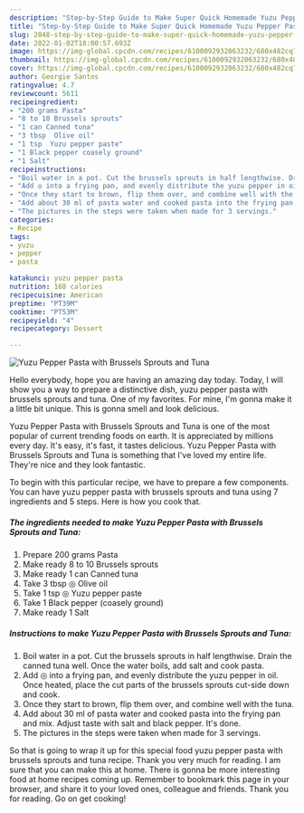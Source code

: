 ```yaml
---
description: "Step-by-Step Guide to Make Super Quick Homemade Yuzu Pepper Pasta with Brussels Sprouts and Tuna"
title: "Step-by-Step Guide to Make Super Quick Homemade Yuzu Pepper Pasta with Brussels Sprouts and Tuna"
slug: 2048-step-by-step-guide-to-make-super-quick-homemade-yuzu-pepper-pasta-with-brussels-sprouts-and-tuna
date: 2022-01-02T18:00:57.693Z
image: https://img-global.cpcdn.com/recipes/6100092932063232/680x482cq70/yuzu-pepper-pasta-with-brussels-sprouts-and-tuna-recipe-main-photo.jpg
thumbnail: https://img-global.cpcdn.com/recipes/6100092932063232/680x482cq70/yuzu-pepper-pasta-with-brussels-sprouts-and-tuna-recipe-main-photo.jpg
cover: https://img-global.cpcdn.com/recipes/6100092932063232/680x482cq70/yuzu-pepper-pasta-with-brussels-sprouts-and-tuna-recipe-main-photo.jpg
author: Georgie Santos
ratingvalue: 4.7
reviewcount: 5611
recipeingredient:
- "200 grams Pasta"
- "8 to 10 Brussels sprouts"
- "1 can Canned tuna"
- "3 tbsp  Olive oil"
- "1 tsp  Yuzu pepper paste"
- "1 Black pepper coasely ground"
- "1 Salt"
recipeinstructions:
- "Boil water in a pot. Cut the brussels sprouts in half lengthwise. Drain the canned tuna well. Once the water boils, add salt and cook pasta."
- "Add ◎ into a frying pan, and evenly distribute the yuzu pepper in oil. Once heated, place the cut parts of the brussels sprouts cut-side down and cook."
- "Once they start to brown, flip them over, and combine well with the tuna."
- "Add about 30 ml of pasta water and cooked pasta into the frying pan and mix. Adjust taste with salt and black pepper. It&#39;s done."
- "The pictures in the steps were taken when made for 3 servings."
categories:
- Recipe
tags:
- yuzu
- pepper
- pasta

katakunci: yuzu pepper pasta 
nutrition: 168 calories
recipecuisine: American
preptime: "PT39M"
cooktime: "PT53M"
recipeyield: "4"
recipecategory: Dessert

---
```



![Yuzu Pepper Pasta with Brussels Sprouts and Tuna](https://img-global.cpcdn.com/recipes/6100092932063232/680x482cq70/yuzu-pepper-pasta-with-brussels-sprouts-and-tuna-recipe-main-photo.jpg)

Hello everybody, hope you are having an amazing day today. Today, I will show you a way to prepare a distinctive dish, yuzu pepper pasta with brussels sprouts and tuna. One of my favorites. For mine, I'm gonna make it a little bit unique. This is gonna smell and look delicious.

Yuzu Pepper Pasta with Brussels Sprouts and Tuna is one of the most popular of current trending foods on earth. It is appreciated by millions every day. It's easy, it's fast, it tastes delicious. Yuzu Pepper Pasta with Brussels Sprouts and Tuna is something that I've loved my entire life. They're nice and they look fantastic.




To begin with this particular recipe, we have to prepare a few components. You can have yuzu pepper pasta with brussels sprouts and tuna using 7 ingredients and 5 steps. Here is how you cook that.

<!--inarticleads1-->

##### The ingredients needed to make Yuzu Pepper Pasta with Brussels Sprouts and Tuna:

1. Prepare 200 grams Pasta
1. Make ready 8 to 10 Brussels sprouts
1. Make ready 1 can Canned tuna
1. Take 3 tbsp ◎ Olive oil
1. Take 1 tsp ◎ Yuzu pepper paste
1. Take 1 Black pepper (coasely ground)
1. Make ready 1 Salt




<!--inarticleads2-->

##### Instructions to make Yuzu Pepper Pasta with Brussels Sprouts and Tuna:

1. Boil water in a pot. Cut the brussels sprouts in half lengthwise. Drain the canned tuna well. Once the water boils, add salt and cook pasta.
1. Add ◎ into a frying pan, and evenly distribute the yuzu pepper in oil. Once heated, place the cut parts of the brussels sprouts cut-side down and cook.
1. Once they start to brown, flip them over, and combine well with the tuna.
1. Add about 30 ml of pasta water and cooked pasta into the frying pan and mix. Adjust taste with salt and black pepper. It&#39;s done.
1. The pictures in the steps were taken when made for 3 servings.




So that is going to wrap it up for this special food yuzu pepper pasta with brussels sprouts and tuna recipe. Thank you very much for reading. I am sure that you can make this at home. There is gonna be more interesting food at home recipes coming up. Remember to bookmark this page in your browser, and share it to your loved ones, colleague and friends. Thank you for reading. Go on get cooking!
